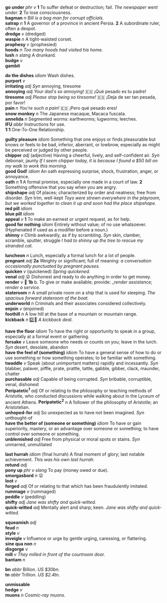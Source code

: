 

__go under__ _phr v_ __1__ To suffer defeat or destruction; fail. _The newspaper went under._ __2__ To lose consciousness.  
__bagman__ _n_ _Bill is a bag man for corrupt officials._  
__satrap__ _n_ __1__ A governor of a province in ancient Persia. __2__ A subordinate ruler, often a despot.  
__dredge__ _v_ (dredged)  
__waspie__ _n_ A tight-waisted corset.  
__prophesy__ _v_ (prophesied)  
__hoods__ _n_ _Too many hoods had visited his home._  
__lush__ _n_ _slang_ A drunkard.  
__budge__ _v_  
__gambit__  

__do the dishes__ _idiom_ Wash dishes.  
__purport__ _v_  
__irritating__ _adj_ _Syn_ annoying, tiresome  
__annoying__ _adj_ _Your dad's so annoying!_ :es: ¡Qué pesado es tu padre!  
__tiresome__ _adj_ _Please stop being so tiresome!_ :es: ¡Deja de ser tan pesada, por favor!  
__pain__ _n_ _You're such a pain!_ :es: ¡Pero qué pesado eres!  
__snow monkey__ _n_ The Japanese macaque, Macaca fuscata.  
__annelida__ _n_ Segmented worms: earthworms; lugworms; leeches.  
__IFU__ _abbr_ Instructions for use.  
__1:1__	One-To-One Relationship.  

__guilty pleasure__ _idiom_ Something that one enjoys or finds pleasurable but knows or feels to be bad, inferior, aberrant, or lowbrow, especially as might be perceived or judged by other people.  
__chipper__ _adj_ (adjective) Having a cheerful, lively, and self-confident air. _Syn_ debonair, jaunty _If I seem chipper today, it is because I found a $50 bill on my walk to work this morning._  
__good God!__ _idiom_ An oath expressing surprise, shock, frustration, anger, or annoyance.  
__oath__ _n_ __1__ A formal promise, especially one made in a court of law. __2__ Something offensive that you say when you are angry.  
__shipshape__ _adj_ Of places; characterized by order and neatness; free from disorder. _Syn_ trim, well-kept _Toys were strewn everywhere in the playroom, but we worked together to clean it up and soon had the place shipshape._  
__red pill__ _idiom_  
__blue pill__ _idiom_  
__appeal__ _v_ __1__ To make an earnest or urgent request, as for help.  
__good for nothing__ _idiom_ Entirely without value; of no use whatsoever. (Hyphenated if used as a modifier before a noun.)  
__shinny__ _v_ Climb awkwardly, as if by scrambling. _Syn_ skin, clamber, scramble, sputter, struggle _I had to shinny up the tree to rescue my stranded cat._  

__luncheon__ _n_ Lunch, especially a formal lunch for a lot of people.  
__pregnant__ _adj_ __2a__ Weighty or significant; full of meaning: _a conversation occasionally punctuated by pregnant pauses._  
__quicken__ _v_ (quickened) _Spring quickened._  
__venal__ _adj_ :astonished: Dishonest and ready to do anything in order to get money.  
__render__ _v_ :dart: __1b__ b. To give or make available; provide: __render assistance; render a service._  
__stateroom__ _n_ A small private room on a ship that is used for sleeping. _The spacious forward stateroom of the boat._  
__underworld__ _n_ Criminals and their associates considered collectively.  
__enjoin__ _v_ (enjoined)  
__foothill__ _n_ A low hill at the base of a mountain or mountain range.  
__kickback__ _n_ :two::hammer: _A kickback deal._  

__have the floor__ _idiom_ To have the right or opportunity to speak in a group, especially at a formal event or gathering.  
__forsake__ _v_ Leave someone who needs or counts on you; leave in the lurch. _Syn_ desert, desolate, abandon  
__have the feel of (something)__ _idiom_ To have a general sense of how to do or use something or how something operates; to be familiar with something.  
__twaddle__ _v_ Speak (about unimportant matters) rapidly and incessantly. _Syn_ blabber, palaver, piffle, prate, prattle, tattle, gabble, gibber, clack, maunder, chatter  
__purchasable__ _adj_ Capable of being corrupted. _Syn_ bribable, corruptible, venal, dishonest  
__Peripatetic<sup>1</sup>__ _adj_ Of or relating to the philosophy or teaching methods of Aristotle, who conducted discussions while walking about in the Lyceum of ancient Athens.
__Peripatetic<sup>2</sup>__ _n_ A follower of the philosophy of Aristotle; an Aristotelian.  
__unhoped-for__ _adj_ So unexpected as to have not been imagined. _Syn_ unthought-of  
__have the better of (someone or something)__ _idiom_ To have or gain superiority, mastery, or an advantage over someone or something; to have control over someone or something.  
__unblemished__ _adj_ Free from physical or moral spots or stains. _Syn_ unmarred, unmutilated  

__last hurrah__ _idiom_ (final hurrah) A final moment of glory; last notable achievement. _This was his own last hurrah._  
__rotund__ _adj_  
__pony up__ _phr v_ _slang_ To pay (money owed or due).  
__smorgasbord__ _n_ :astonished:  
__loot__ _v_  
__forged__ _adj_ Of or relating to that which has been fraudulently imitated.  
__rummage__ _v_ (rummaged)  
__peddle__ _v_ (peddling)  
__shifty__ _adj_ _Jane was shifty and quick-witted._  
__quick-witted__ _adj_ Mentally alert and sharp; keen. _Jane was shifty and quick-witted._  

__squeamish__ _adj_  
__feud__ _n_  
__style__ _v_  
__inveigle__ _v_ Influence or urge by gentle urging, caressing, or flattering.  
__sine qua non__ _n_  
__disgorge__ _v_  
__mill__ _v_ _They milled in front of the courtroom door._  
__bantam__ _n_  

__bn__ _abbr_ Billion. _US $30bn._  
__tn__ _abbr_ Trillion. _US $2.4tn._  

__unmissable__  
__hedge__ _v_  
__muons__ _n_ _Cosmic-ray muons._  

